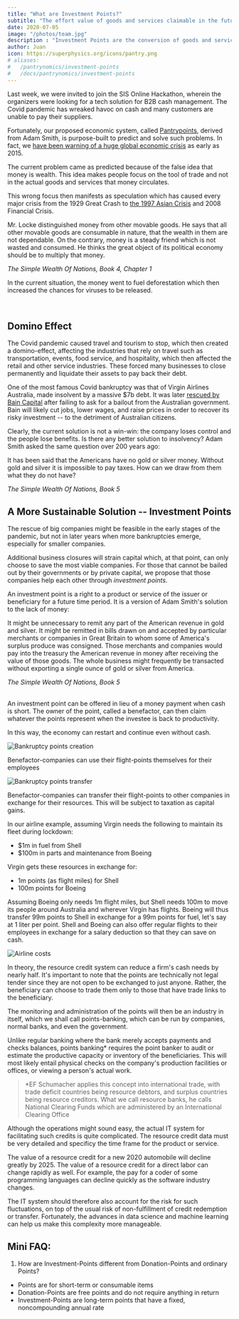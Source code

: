 ```yaml
---
title: "What are Investment Points?"
subtitle: "The effort value of goods and services claimable in the future"
date: 2020-07-05
image: "/photos/team.jpg"
description : "Investment Points are the conversion of goods and services into their corresponding value in effort claimable in the future"
author: Juan
icon: https://superphysics.org/icons/pantry.png
# aliases:
#   /pantrynomics/investment-points
#   /docs/pantrynomics/investment-points  
---
```



Last week, we were invited to join the SIS Online Hackathon, wherein the organizers were looking for a tech solution for B2B cash management. The Covid pandemic has wreaked havoc on cash and many customers are unable to pay their suppliers.

Fortunately, our proposed economic system, called [Pantrypoints](https://pantrypoints.com), derived from Adam Smith, is purpose-built to predict and solve such problems. In fact, we [have been warning of a huge global economic crisis](https://superphysics.org/social/supersociology/precrisis-years) as early as 2015. 

The current problem came as predicted because of the false idea that money is wealth. This idea makes people focus on the tool of trade and not in the actual goods and services that money circulates. 

This wrong focus then manifests as speculation which has caused every major crisis from the 1929 Great Crash to [the 1997 Asian Crisis](https://asia.nikkei.com/Economy/It-was-20-years-ago-that-the-Thai-central-bank-panicked) and 2008 Financial Crisis.


<div class="squote smith" data-sal="slide-right">
<p>Mr. Locke distinguished money from other movable goods. He says that all other movable goods are consumable in nature, that the wealth in them are not dependable. On the contrary, money is a steady friend which is not wasted and consumed. He thinks the great object of its political economy should be to multiply that money.</p>
<cite>The Simple Wealth Of Nations, Book 4, Chapter 1</cite>
</div>

In the current situation, the money went to fuel deforestation which then increased the chances for viruses to be released. 

<!-- * We use our 'David-Hume-approach' to chase down the origin of this problem into the metaphysical fact that money is a particle while value is a wave, creating a wave-particle duality which manifests as a money-value duality or a duality betweenobjectiveexchangable value andsubjectiveuseful value.
 -->

<br>

## Domino Effect

The Covid pandemic caused travel and tourism to stop, which then created a domino-effect, affecting the industries that rely on travel such as transportation, events, food service, and hospitality, which then affected the retail and other service industries. These forced many businesses to close permanently and liquidate their assets to pay back their debt. 

One of the most famous Covid bankruptcy was that of Virgin Airlines Australia, made insolvent by a massive $7b debt. It was later [rescued by Bain Capital](https://www.smh.com.au/business/companies/virgin-australia-bondholder-launches-court-action-to-unveil-secret-bain-deal-20200707-p559v2.html) after failing to ask for a bailout from the Australian government. Bain will likely cut jobs, lower wages, and raise prices in order to recover its risky investment -- to the detriment of Australian citizens.

Clearly, the current solution is not a win-win: the company loses control and the people lose benefits. Is there any better solution to insolvency? Adam Smith asked the same question over 200 years ago:

<div class="squote smith" data-sal="slide-right">
<p>It has been said that the Americans have no gold or silver money. Without gold and silver it is impossible to pay taxes. How can we draw from them what they do not have?</p>
<cite>The Simple Wealth Of Nations, Book 5</cite>
</div>


## A More Sustainable Solution -- Investment Points

The rescue of big companies might be feasible in the early stages of the pandemic, but not in later years when more bankruptcies emerge, especially for smaller companies. 

Additional business closures will strain capital which, at that point, can only choose to save the most viable companies. For those that cannot be bailed out by their governments or by private capital, we propose that those companies help each other through *investment points*.

An investment point is a right to a product or service of the issuer or beneficiary for a future time period. It is a version of Adam Smith's solution to the lack of money:

<div class="squote smith" data-sal="slide-right">
<p>It might be unnecessary to remit any part of the American revenue in gold and silver. It might be remitted in bills drawn on and accepted by particular merchants or companies in Great Britain to whom some of America's surplus produce was consigned. Those merchants and companies would pay into the treasury the American revenue in money after receiving the value of those goods. The whole business might frequently be transacted without exporting a single ounce of gold or silver from America.</p>
<cite>The Simple Wealth Of Nations, Book 5</cite>
</div>

<br>

An investment point can be offered in lieu of a money payment when cash is short. The owner of the point, called a benefactor, can then claim whatever the points represent when the investee is back to productivity. 

In this way, the economy can restart and continue even without cash.

![Bankruptcy points creation](https://sorasystem.sirv.com/graphics/bankruptcyemp.jpg)
<figcaption>Benefactor-companies can use their flight-points themselves for their employees</figcaption>

![Bankruptcy points transfer](https://sorasystem.sirv.com/graphics/bankruptcash.jpg)
<figcaption>Benefactor-companies can transfer their flight-points to other companies in exchange for their resources. This will be subject to taxation as capital gains.</figcaption>

In our airline example, assuming Virgin needs the following to maintain its fleet during lockdown:
- $1m in fuel from Shell
- $100m in parts and maintenance from Boeing

Virgin gets these resources in exchange for:
- 1m points (as flight miles) for Shell
- 100m points for Boeing

Assuming Boeing only needs 1m flight miles, but Shell needs 100m to move its people around Australia and wherever Virgin has flights. Boeing will thus transfer 99m points to Shell in exchange for a 99m points for fuel, let's say at 1 liter per point. Shell and Boeing can also offer regular flights to their employees in exchange for a salary deduction so that they can save on cash.

<!-- can pay its suppliers partly in money and partly in flights. Those suppliers will then offer to pay their own employees' wages partly in money and partly in flights, which the employees can either use themselves or liquidate in the future for cash. The flights will be given at cost to offset the inconvenience and time-value-of-money to the benefactors.
 -->
![Airline costs](https://sorasystem.sirv.com/graphics/airlinecost.jpg)

In theory, the resource credit system can reduce a firm's cash needs by nearly half. It's important to note that the points are technically not legal tender since they are not open to be exchanged to just anyone. Rather, the beneficiary can choose to trade them only to those that have trade links to the beneficiary.

The monitoring and administration of the points will then be an industry in itself, which we shall call points-banking, which can be run by companies, normal banks, and even the government.

Unlike regular banking where the bank merely accepts payments and checks balances, points banking* requires the point banker to audit or estimate the productive capacity or inventory of the beneficiaries. This will most likely entail physical checks on the company's production facilities or offices, or viewing a person's actual work.

> *EF Schumacher applies this concept into international trade, with trade deficit countries being resource debtors, and surplus countries being resource creditors. What we call resource banks, he calls National Clearing Funds which are administered by an International Clearing Office


Although the operations might sound easy, the actual IT system for facilitating such credits is quite complicated. The resource credit data must be very detailed and specificy the time frame for the product or service. 

The value of a resource credit for a new 2020 automobile will decline greatly by 2025. The value of a resource credit for a direct labor can change rapidly as well. For example, the pay for a coder of some programming languages can decline quickly as the software industry changes. 

The IT system should therefore also account for the risk for such fluctuations, on top of the usual risk of non-fulfillment of credit redemption or transfer. Fortunately, the advances in data science and machine learning can help us make this complexity more manageable.

<!-- <br>

### Timely Solutions

Now that the crisis years  are here, the solutions laid out by Adam Smith are more important than ever. Without them, the economic advances since World War II will likely be undone gradually through inflation, conflict, and other man-made disasters. We only have to look at the the Roman Empire which seemed so refined and civilized during its pax romana, only to revert to barbarity 200 years afterwards.

We have systematized his solutions into our science calledTaonomics  and our online-offline system called Tao as our contribution to prevent such a future disaster, which our model predicts for a certain year, espcially since our advocacy is that prevention is better (and cheaper) than a cure.
 -->

 ## Mini FAQ:

 1. How are Investment-Points different from Donation-Points and ordinary Points?

 - Points are for short-term or consumable items
 - Donation-Points are free points and do not require anything in return
 - Investment-Points are long-term points that have a fixed, noncompounding annual rate 

 